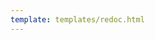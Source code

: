 ```yaml
---
template: templates/redoc.html
---
```


<redoc spec-url="{{base_path}}/apis/restapis/email-template.yaml" scroll-y-offset="{{redocly.scroll_y_offset}}"></redoc>
